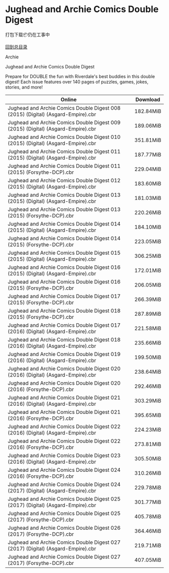 # Jughead and Archie Comics Double Digest

打包下载📦仍在工事中

[回到总目录](/Catalogs.md)

Archie

Jughead and Archie Comics Double Digest

Prepare for DOUBLE the fun with Riverdale's best buddies in this double digest! Each issue features over 140 pages of puzzles, games, jokes, stories, and more!





Online | Download
--- | ---
Jughead and Archie Comics Double Digest 008 (2015) (Digital) (Asgard-Empire).cbr | 182.84MiB
Jughead and Archie Comics Double Digest 009 (2015) (Digital) (Asgard-Empire).cbr | 189.06MiB
Jughead and Archie Comics Double Digest 010 (2015) (Digital) (Asgard-Empire).cbr | 351.81MiB
Jughead and Archie Comics Double Digest 011 (2015) (Digital) (Asgard-Empire).cbr | 187.77MiB
Jughead and Archie Comics Double Digest 011 (2015) (Forsythe-DCP).cbr | 229.04MiB
Jughead and Archie Comics Double Digest 012 (2015) (Digital) (Asgard-Empire).cbr | 183.60MiB
Jughead and Archie Comics Double Digest 013 (2015) (Digital) (Asgard-Empire).cbr | 181.03MiB
Jughead and Archie Comics Double Digest 013 (2015) (Forsythe-DCP).cbr | 220.26MiB
Jughead and Archie Comics Double Digest 014 (2015) (Digital) (Asgard-Empire).cbr | 184.10MiB
Jughead and Archie Comics Double Digest 014 (2015) (Forsythe-DCP).cbr | 223.05MiB
Jughead and Archie Comics Double Digest 015 (2015) (Digital) (Asgard-Empire).cbr | 306.25MiB
Jughead and Archie Comics Double Digest 016 (2015) (Digital) (Asgard-Empire).cbr | 172.01MiB
Jughead and Archie Comics Double Digest 016 (2015) (Forsythe-DCP).cbr | 206.05MiB
Jughead and Archie Comics Double Digest 017 (2015) (Forsythe-DCP).cbr | 266.39MiB
Jughead and Archie Comics Double Digest 018 (2015) (Forsythe-DCP).cbr | 287.89MiB
Jughead and Archie Comics Double Digest 017 (2016) (Digital) (Asgard-Empire).cbr | 221.58MiB
Jughead and Archie Comics Double Digest 018 (2016) (Digital) (Asgard-Empire).cbr | 235.66MiB
Jughead and Archie Comics Double Digest 019 (2016) (Digital) (Asgard-Empire).cbr | 199.50MiB
Jughead and Archie Comics Double Digest 020 (2016) (Digital) (Asgard-Empire).cbr | 238.64MiB
Jughead and Archie Comics Double Digest 020 (2016) (Forsythe-DCP).cbr | 292.46MiB
Jughead and Archie Comics Double Digest 021 (2016) (Digital) (Asgard-Empire).cbr | 303.29MiB
Jughead and Archie Comics Double Digest 021 (2016) (Forsythe-DCP).cbr | 395.65MiB
Jughead and Archie Comics Double Digest 022 (2016) (Digital) (Asgard-Empire).cbr | 224.23MiB
Jughead and Archie Comics Double Digest 022 (2016) (Forsythe-DCP).cbr | 273.81MiB
Jughead and Archie Comics Double Digest 023 (2016) (Digital) (Asgard-Empire).cbr | 305.50MiB
Jughead and Archie Comics Double Digest 024 (2016) (Forsythe-DCP).cbr | 310.26MiB
Jughead and Archie Comics Double Digest 024 (2017) (Digital) (Asgard-Empire).cbr | 229.78MiB
Jughead and Archie Comics Double Digest 025 (2017) (Digital) (Asgard-Empire).cbr | 301.77MiB
Jughead and Archie Comics Double Digest 025 (2017) (Forsythe-DCP).cbr | 405.78MiB
Jughead and Archie Comics Double Digest 026 (2017) (Forsythe-DCP).cbr | 364.46MiB
Jughead and Archie Comics Double Digest 027 (2017) (Digital) (Asgard-Empire).cbr | 219.71MiB
Jughead and Archie Comics Double Digest 027 (2017) (Forsythe-DCP).cbr | 407.05MiB